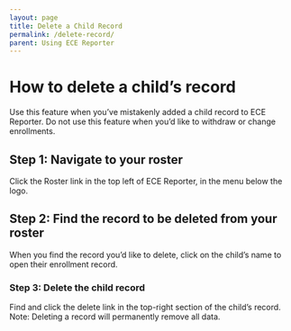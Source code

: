 ```yaml
---
layout: page
title: Delete a Child Record
permalink: /delete-record/
parent: Using ECE Reporter
---
```


# How to delete a child’s record
Use this feature when you’ve mistakenly added a child record to ECE Reporter. Do not use this feature when you’d like to withdraw or change enrollments.

## Step 1: Navigate to your roster
Click the Roster link in the top left of ECE Reporter, in the menu below the logo.

## Step 2: Find the record to be deleted from your roster
When you find the record you’d like to delete, click on the child’s name to open their enrollment record.


### Step 3: Delete the child record
Find and click the delete link in the top-right section of the child’s record.
Note: Deleting a record will permanently remove all data.


